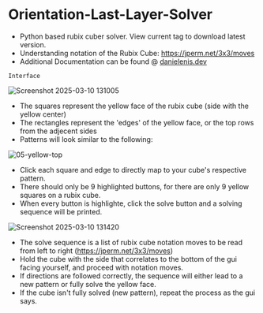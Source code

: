 # Orientation-Last-Layer-Solver
 - Python based rubix cuber solver. View current tag to download latest version.
 - Understanding notation of the Rubix Cube: https://jperm.net/3x3/moves
 - Additional Documentation can be found @ [danielenis.dev](https://danielenis.dev/ollsolver.html)

`Interface`

![Screenshot 2025-03-10 131005](https://github.com/user-attachments/assets/2e1a0b11-3b62-495a-af94-124845a4e4ec)

- The squares represent the yellow face of the rubix cube (side with the yellow center)
- The rectangles represent the 'edges' of the yellow face, or the top rows from the adjecent sides
- Patterns will look similar to the following: 

![05-yellow-top](https://github.com/user-attachments/assets/9865e8eb-0b41-4f9a-aa23-3cc331698162)

- Click each square and edge to directly map to your cube's respective pattern.
- There should only be 9 highlighted buttons, for there are only 9 yellow squares on a rubix cube.
- When every button is highlighte, click the solve button and a solving sequence will be printed.

![Screenshot 2025-03-10 131420](https://github.com/user-attachments/assets/ae25254c-1da2-450d-b41a-91f788cdd265)

- The solve sequence is a list of rubix cube notation moves to be read from left to right (https://jperm.net/3x3/moves)
- Hold the cube with the side that correlates to the bottom of the gui facing yourself, and proceed with notation moves.
- If directions are followed correctly, the sequence will either lead to a new pattern or fully solve the yellow face.
- If the cube isn't fully solved (new pattern), repeat the process as the gui says.
